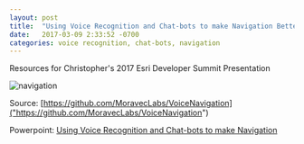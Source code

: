 ```yaml
---
layout: post
title:  "Using Voice Recognition and Chat-bots to make Navigation Better"
date:   2017-03-09 2:33:52 -0700
categories: voice recognition, chat-bots, navigation
---
```


Resources for Christopher's 2017 Esri Developer Summit Presentation

<img src="https://images.unsplash.com/photo-1500484083096-6a769f58a83d?ixlib=rb-0.3.5&ixid=eyJhcHBfaWQiOjEyMDd9&s=9b89a193a865c0f12d780284e12cd55b&auto=format&fit=crop&w=634&q=80" alt="navigation">

Source: [https://github.com/MoravecLabs/VoiceNavigation]("https://github.com/MoravecLabs/VoiceNavigation")

Powerpoint: [Using Voice Recognition and Chat-bots to make Navigation]("#")
